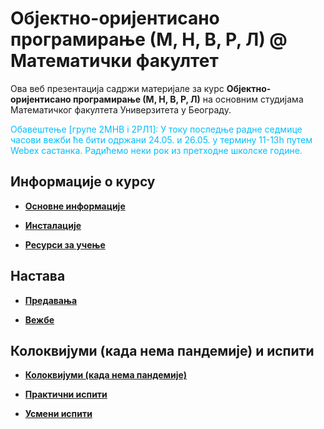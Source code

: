 # Објектно-оријентисано програмирање (М, Н, В, Р, Л) @ Математички факултет

Ова веб презентација садржи материјале за курс **Објектно-оријентисано програмирање  (М, Н, В, Р, Л)** на основним студијама Математичког факултета Универзитета у Београду.

<span style="color:DeepSkyBlue">Обавештење \[групе 2MНВ i 2РЛ1\]: У току последње радне седмице часови вежби ће бити одржани 24.05. и 26.05. у термину 11-13h путем Webex састанка. Радићемо неки рок из претходне школске године. </span>

<!--
<span style="color:DeepSkyBlue">Обавештење \[група 2MНВБ\]: Надокнада часа вежби који губимо 03.05. (нерадни дан) биће одржана унапред (у односу на термин надокнаде предвиђен распоредом активности), у четвртак 06.05. 16-18h путем Webex састанка. </span>
**[Важно! Резултати практичног дела испита у року Јануар1ПС](/pismeni-ispiti/info/README.md)**
-->


## Информације о курсу

* **[Основне информације](/informacije/README.md)**

* **[Инсталације](/INSTALACIJE.md)**

* **[Ресурси за учење](/RESURSI-ZA-UCENJE.md)**

## Настава

* **[Предавања](/predavanja/README.md)**

* **[Вежбе](/vezbe/README.md)**

## Колоквијуми (када нема пандемије) и испити

* **[Колоквијуми (када нема пандемије)](/kolokvijumi/README.md)**

* **[Практични испити](/pismeni-ispiti/README.md)**

* **[Усмени испити](/usmeni-ispiti/README.md)**
